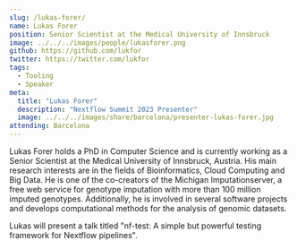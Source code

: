 ```yaml
---
slug: /lukas-forer/
name: Lukas Forer
position: Senior Scientist at the Medical University of Innsbruck
image: ../../../images/people/lukasforer.png
github: https://github.com/lukfor
twitter: https://twitter.com/lukfor
tags:
  - Tooling
  - Speaker
meta:
  title: "Lukas Forer"
  description: "Nextflow Summit 2023 Presenter"
  image: ../../../images/share/barcelona/presenter-lukas-forer.jpg
attending: Barcelona
---
```


Lukas Forer holds a PhD in Computer Science and is currently working as a Senior Scientist at the Medical University of Innsbruck, Austria. His main research interests are in the fields of Bioinformatics, Cloud Computing and Big Data. He is one of the co-creators of the Michigan Imputationserver, a free web service for genotype imputation with more than 100 million imputed genotypes. Additionally, he is involved in several software projects and develops computational methods for the analysis of genomic datasets.

Lukas will present a talk titled "nf-test: A simple but powerful testing framework for Nextflow pipelines".
